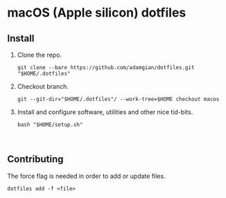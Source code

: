 # macOS (Apple silicon) dotfiles


## Install

1. Clone the repo.
    ```shell
    git clone --bare https://github.com/adamgian/dotfiles.git "$HOME/.dotfiles"
    ```
   
2. Checkout branch.
    ```shell
    git --git-dir="$HOME/.dotfiles"/ --work-tree=$HOME checkout macos
    ```

3. Install and configure software, utilities and other nice tid-bits.
    ```shell
    bash "$HOME/setup.sh"
    ```
<br>


## Contributing

The force flag is needed in order to add or update files.

```shell
dotfiles add -f <file>
```
